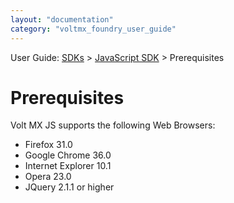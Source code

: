 ```yaml
---
layout: "documentation"
category: "voltmx_foundry_user_guide"
---
```

                             

User Guide: [SDKs](../Foundry_SDKs.html) > [JavaScript SDK](Installing_JS_SDK.html) > Prerequisites

Prerequisites
=============

Volt MX  JS supports the following Web Browsers:

*   Firefox 31.0
*   Google Chrome 36.0
*   Internet Explorer 10.1
*   Opera 23.0
*   JQuery 2.1.1 or higher
